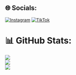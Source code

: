 ## 🌐 Socials:
 [![Instagram](https://img.shields.io/badge/Instagram-%23E4405F.svg?logo=Instagram&logoColor=white)](https://www.instagram.com/zakkimuadzin/?igshid=YmMyMTA2M2Y%3D) [![TikTok](https://img.shields.io/badge/TikTok-%23000000.svg?logo=TikTok&logoColor=white)](https://tiktok.com/@zakkiiiganteng)

# 📊 GitHub Stats:
![](https://github-readme-stats.vercel.app/api?username=Bayu-x3&theme=dark&hide_border=false&include_all_commits=false&count_private=false)<br/>
![](https://github-readme-streak-stats.herokuapp.com/?user=Bayu-x3&theme=dark&hide_border=false)<br/>
![](https://github-readme-stats.vercel.app/api/top-langs/?username=Bayu-x3&theme=dark&hide_border=false&include_all_commits=false&count_private=false&layout=compact)

